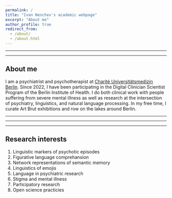 ```yaml
---
permalink: /
title: "Ivan Nenchev's academic webpage"
excerpt: "About me"
author_profile: true
redirect_from: 
  - /about/
  - /about.html
---
```


<hr>
<hr>

About me
----
I am a psychiatrist and psychotherapist at [Charité Universitätsmedizin Berlin](https://psychiatrie-psychotherapie.charite.de/en/research/psychotic_disorders/empathy_and_interpersonal_processes/). Since 2022, I have been participating in the Digital Clinician Scientist Program of the Berlin Institute of Health. I do both clinical work with people suffering from severe mental illness as well as research at the intersection of psychiatry, linguistics, and natural language processing. In my free time, I curate Art Brut exhibitions and row on the lakes around Berlin.

<hr>
<hr>
<hr>

Research interests
----
1. Linguistic markers of psychotic episodes
2. Figurative language comprehansion
3. Network representations of semantic memory
4. Linguistics of emojis
5. Language in psychiatric research
6. Stigma and mental illness
7. Participatory research
8. Open science practicies



